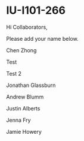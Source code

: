 # IU-I101-266

Hi Collaborators,

Please add your name below. 

Chen Zhong


Test

Test 2








Jonathan Glassburn

Andrew Blumm


Justin Alberts


Jenna Fry


Jamie Howery

